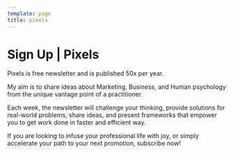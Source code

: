 ```yaml
---
template: page
title: pixels
---
```


# **Sign Up | Pixels**

Pixels is free newsletter and is published 50x per year. 

My aim is to share ideas about Marketing, Business, and Human psychology from the unique vantage point of a practitioner. 

Each week, the newsletter will challenge your thinking, provide solutions for real-world problems, share ideas, and present frameworks that empower you to get work done in faster and efficient way.

If you are looking to infuse your professional life with joy, or simply accelerate your path to your next promotion, subscribe now! 

<script async data-uid="c8250d039d" src="https://adept-originator-9671.ck.page/c8250d039d/index.js"></script>